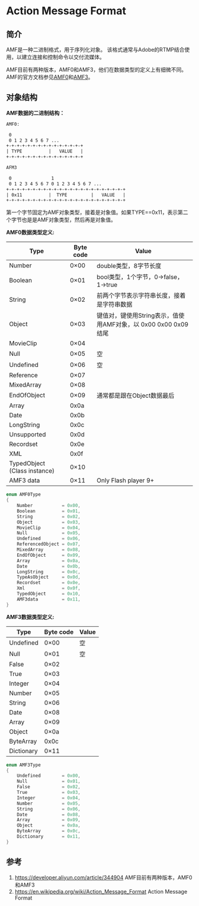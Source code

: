 # Action Message Format

## 简介

AMF是一种二进制格式，用于序列化对象。 该格式通常与Adobe的RTMP结合使用，以建立连接和控制命令以交付流媒体。

AMF目前有两种版本，AMF0和AMF3，他们在数据类型的定义上有细微不同。AMF的官方文档参见[AMF0](./resource/amf0.pdf)和[AMF3](./resource/afm3.pdf)。

## 对象结构

__AMF数据的二进制结构：__

```txt
AMF0:

 0               
 0 1 2 3 4 5 6 7 ...
+-+-+-+-+-+-+-+-+-+-+-+-+-+-+
| TYPE          |   VALUE   |
+-+-+-+-+-+-+-+-+-+-+-+-+-+-+

AFM3

 0               1
 0 1 2 3 4 5 6 7 0 1 2 3 4 5 6 7 ...
+-+-+-+-+-+-+-+-+-+-+-+-+-+-+-+-+-+-+-+-+-+-+
| 0x11          |  TYPE         |   VALUE   |
+-+-+-+-+-+-+-+-+-+-+-+-+-+-+-+-+-+-+-+-+-+-+
```

第一个字节固定为AMF对象类型，接着是对象值。如果TYPE==0x11，表示第二个字节也是是AMF对象类型，然后再是对象值。

__AMF0数据类型定义:__

|Type|Byte code|Value|
|-|-|-|
|Number|0×00|double类型，8字节长度|
|Boolean|0×01|bool类型，1个字节，0→false，1→true|
|String|0×02|前两个字节表示字符串长度，接着是字符串数据|
|Object|0×03|键值对，键使用String表示，值使用AMF对象，以 0x00 0x00 0x09结尾|
|MovieClip|0×04||
|Null|0×05|空|
|Undefined|0×06|空|
|Reference|0×07||
|MixedArray|0×08||
|EndOfObject|0×09|通常都是跟在Object数据最后|
|Array|0x0a||
|Date|0x0b||
|LongString|0x0c||
|Unsupported|0x0d||
|Recordset|0x0e||
|XML|0x0f||
|TypedObject (Class instance)|0×10||
|AMF3 data|0×11|Only Flash player 9+|

```c
enum AMF0Type
{
    Number           = 0x00,
    Boolean          = 0x01,
    String           = 0x02,
    Object           = 0x03,
    MovieClip        = 0x04,
    Null             = 0x05,
    Undefined        = 0x06,
    ReferencedObject = 0x07,
    MixedArray       = 0x08,
    EndOfObject      = 0x09,
    Array            = 0x0a,
    Date             = 0x0b,
    LongString       = 0x0c,
    TypeAsObject     = 0x0d,
    Recordset        = 0x0e,
    Xml              = 0x0f,
    TypedObject      = 0x10,
    AMF3data         = 0x11,
}
```

__AMF3数据类型定义:__

|Type|Byte code|Value|
|-|-|-|
|Undefined|0×00|空|
|Null|0×01|空|
|False|0×02||
|True|0×03||
|Integer|0×04||
|Number|0×05||
|String|0×06||
|Date|0×08||
|Array|0×09||
|Object|0×0a||
|ByteArray|0x0c||
|Dictionary|0×11||

```c
enum AMF3Type
{
    Undefined        = 0x00,
    Null             = 0x01,
    False            = 0x02,
    True             = 0x03,
    Integer          = 0x04,
    Number           = 0x05,
    String           = 0x06,
    Date             = 0x08,
    Array            = 0x09,
    Object           = 0x0a,
    ByteArray        = 0x0c,
    Dictionary       = 0x11,
}
```

## 参考

1. <https://developer.aliyun.com/article/344904> AMF目前有两种版本，AMF0和AMF3
2. <https://en.wikipedia.org/wiki/Action_Message_Format> Action Message Format
